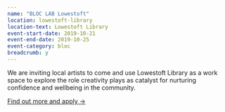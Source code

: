 ```yaml
---
name: "BLOC LAB Lowestoft"
location: lowestoft-library
location-text: Lowestoft Library
event-start-date: 2019-10-21
event-end-date: 2019-10-25
event-category: bloc
breadcrumb: y
---
```


We are inviting local artists to come and use Lowestoft Library as a work space to explore the role creativity plays as catalyst for nurturing confidence and wellbeing in the community.

[Find out more and apply &rarr;](/bloc/artists/lowestoft-lab/)
